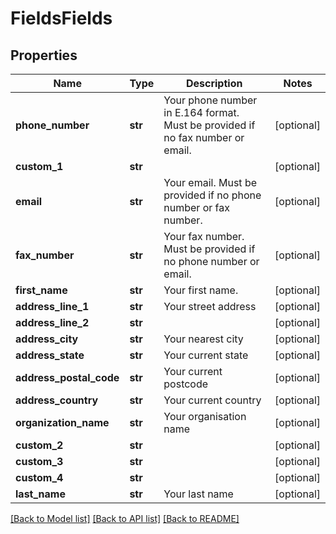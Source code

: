 # FieldsFields

## Properties
Name | Type | Description | Notes
------------ | ------------- | ------------- | -------------
**phone_number** | **str** | Your phone number in E.164 format. Must be provided if no fax number or email. | [optional] 
**custom_1** | **str** |  | [optional] 
**email** | **str** | Your email. Must be provided if no phone number or fax number. | [optional] 
**fax_number** | **str** | Your fax number. Must be provided if no phone number or email. | [optional] 
**first_name** | **str** | Your first name. | [optional] 
**address_line_1** | **str** | Your street address | [optional] 
**address_line_2** | **str** |  | [optional] 
**address_city** | **str** | Your nearest city | [optional] 
**address_state** | **str** | Your current state | [optional] 
**address_postal_code** | **str** | Your current postcode | [optional] 
**address_country** | **str** | Your current country | [optional] 
**organization_name** | **str** | Your organisation name | [optional] 
**custom_2** | **str** |  | [optional] 
**custom_3** | **str** |  | [optional] 
**custom_4** | **str** |  | [optional] 
**last_name** | **str** | Your last name | [optional] 

[[Back to Model list]](../README.md#documentation-for-models) [[Back to API list]](../README.md#documentation-for-api-endpoints) [[Back to README]](../README.md)


